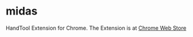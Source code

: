 midas
=====

HandTool Extension for Chrome.
The Extension is at [Chrome Web Store](https://chrome.google.com/webstore/detail/paflchebahgbgeambpbhoieeanaddehf)
